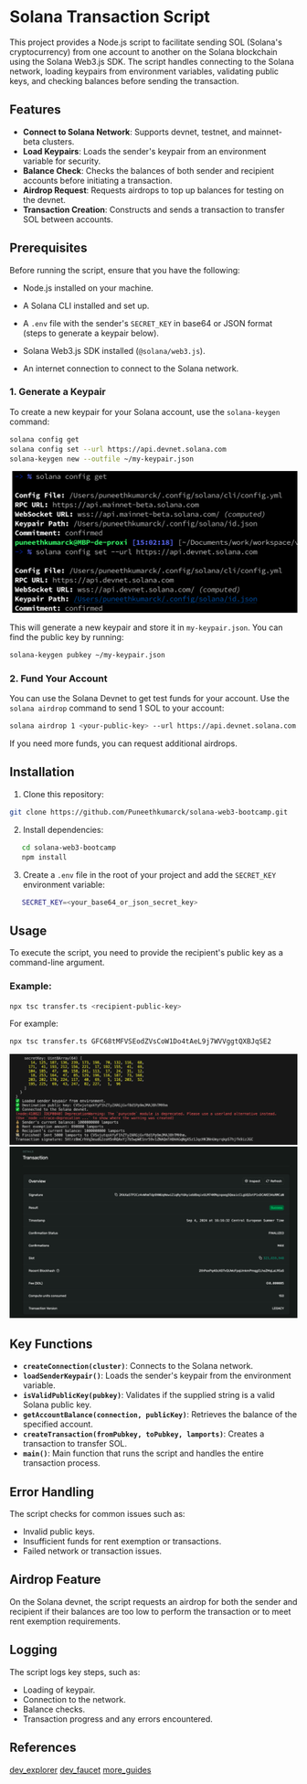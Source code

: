 
# Solana Transaction Script

This project provides a Node.js script to facilitate sending SOL (Solana's cryptocurrency) from one account to another on the Solana blockchain using the Solana Web3.js SDK. The script handles connecting to the Solana network, loading keypairs from environment variables, validating public keys, and checking balances before sending the transaction.

## Features

- **Connect to Solana Network**: Supports devnet, testnet, and mainnet-beta clusters.
- **Load Keypairs**: Loads the sender's keypair from an environment variable for security.
- **Balance Check**: Checks the balances of both sender and recipient accounts before initiating a transaction.
- **Airdrop Request**: Requests airdrops to top up balances for testing on the devnet.
- **Transaction Creation**: Constructs and sends a transaction to transfer SOL between accounts.

## Prerequisites

Before running the script, ensure that you have the following:

- Node.js installed on your machine.

- A Solana CLI installed and set up.
- A `.env` file with the sender's `SECRET_KEY` in base64 or JSON format (steps to generate a keypair below).
- Solana Web3.js SDK installed (`@solana/web3.js`).
- An internet connection to connect to the Solana network.

### 1. Generate a Keypair

To create a new keypair for your Solana account, use the `solana-keygen` command:

```bash
solana config get
solana config set --url https://api.devnet.solana.com
solana-keygen new --outfile ~/my-keypair.json
```

![alt text](doc/image.png)

This will generate a new keypair and store it in `my-keypair.json`. You can find the public key by running:

```bash
solana-keygen pubkey ~/my-keypair.json
```

### 2. Fund Your Account

You can use the Solana Devnet to get test funds for your account. Use the `solana airdrop` command to send 1 SOL to your account:

```bash
solana airdrop 1 <your-public-key> --url https://api.devnet.solana.com
```

If you need more funds, you can request additional airdrops.

## Installation

1. Clone this repository:

```bash
git clone https://github.com/Puneethkumarck/solana-web3-bootcamp.git
```

2. Install dependencies:

```bash
   cd solana-web3-bootcamp
   npm install
```

3. Create a `.env` file in the root of your project and add the `SECRET_KEY` environment variable:

```bash
   SECRET_KEY=<your_base64_or_json_secret_key>
```

## Usage

To execute the script, you need to provide the recipient's public key as a command-line argument.

### Example:

```bash
npx tsc transfer.ts <recipient-public-key>
```

For example:

```bash
npx tsc transfer.ts GFC68tMFVSEodZVsCoW1Do4tAeL9j7WVVggtQXBJqSE2
```

![alt text](doc/logs.png)
![alt text](doc/dev_explorer.png)

## Key Functions

- **`createConnection(cluster)`**: Connects to the Solana network.
- **`loadSenderKeypair()`**: Loads the sender's keypair from the environment variable.
- **`isValidPublicKey(pubkey)`**: Validates if the supplied string is a valid Solana public key.
- **`getAccountBalance(connection, publicKey)`**: Retrieves the balance of the specified account.
- **`createTransaction(fromPubkey, toPubkey, lamports)`**: Creates a transaction to transfer SOL.
- **`main()`**: Main function that runs the script and handles the entire transaction process.

## Error Handling

The script checks for common issues such as:

- Invalid public keys.
- Insufficient funds for rent exemption or transactions.
- Failed network or transaction issues.

## Airdrop Feature

On the Solana devnet, the script requests an airdrop for both the sender and recipient if their balances are too low to perform the transaction or to meet rent exemption requirements.

## Logging

The script logs key steps, such as:

- Loading of keypair.
- Connection to the network.
- Balance checks.
- Transaction progress and any errors encountered.


## References
[dev_explorer](https://explorer.solana.com/?cluster=devnet)
[dev_faucet](https://faucet.solana.com/)
[more_guides](https://www.quicknode.com/guides/tags/solana)